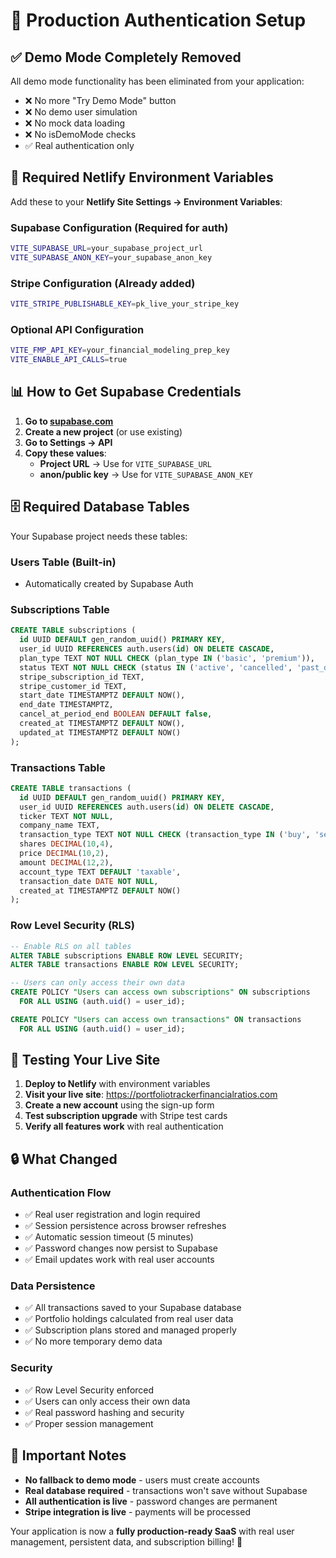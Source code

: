 # 🚀 Production Authentication Setup

## ✅ Demo Mode Completely Removed

All demo mode functionality has been eliminated from your application:
- ❌ No more "Try Demo Mode" button
- ❌ No demo user simulation
- ❌ No mock data loading
- ❌ No isDemoMode checks
- ✅ Real authentication only

## 🔧 Required Netlify Environment Variables

Add these to your **Netlify Site Settings → Environment Variables**:

### **Supabase Configuration** (Required for auth)
```bash
VITE_SUPABASE_URL=your_supabase_project_url
VITE_SUPABASE_ANON_KEY=your_supabase_anon_key
```

### **Stripe Configuration** (Already added)
```bash
VITE_STRIPE_PUBLISHABLE_KEY=pk_live_your_stripe_key
```

### **Optional API Configuration**
```bash
VITE_FMP_API_KEY=your_financial_modeling_prep_key
VITE_ENABLE_API_CALLS=true
```

## 📊 How to Get Supabase Credentials

1. **Go to [supabase.com](https://supabase.com)**
2. **Create a new project** (or use existing)
3. **Go to Settings → API**
4. **Copy these values**:
   - **Project URL** → Use for `VITE_SUPABASE_URL`
   - **anon/public key** → Use for `VITE_SUPABASE_ANON_KEY`

## 🗄️ Required Database Tables

Your Supabase project needs these tables:

### **Users Table** (Built-in)
- Automatically created by Supabase Auth

### **Subscriptions Table**
```sql
CREATE TABLE subscriptions (
  id UUID DEFAULT gen_random_uuid() PRIMARY KEY,
  user_id UUID REFERENCES auth.users(id) ON DELETE CASCADE,
  plan_type TEXT NOT NULL CHECK (plan_type IN ('basic', 'premium')),
  status TEXT NOT NULL CHECK (status IN ('active', 'cancelled', 'past_due')),
  stripe_subscription_id TEXT,
  stripe_customer_id TEXT,
  start_date TIMESTAMPTZ DEFAULT NOW(),
  end_date TIMESTAMPTZ,
  cancel_at_period_end BOOLEAN DEFAULT false,
  created_at TIMESTAMPTZ DEFAULT NOW(),
  updated_at TIMESTAMPTZ DEFAULT NOW()
);
```

### **Transactions Table**
```sql
CREATE TABLE transactions (
  id UUID DEFAULT gen_random_uuid() PRIMARY KEY,
  user_id UUID REFERENCES auth.users(id) ON DELETE CASCADE,
  ticker TEXT NOT NULL,
  company_name TEXT,
  transaction_type TEXT NOT NULL CHECK (transaction_type IN ('buy', 'sell', 'dividend')),
  shares DECIMAL(10,4),
  price DECIMAL(10,2),
  amount DECIMAL(12,2),
  account_type TEXT DEFAULT 'taxable',
  transaction_date DATE NOT NULL,
  created_at TIMESTAMPTZ DEFAULT NOW()
);
```

### **Row Level Security (RLS)**
```sql
-- Enable RLS on all tables
ALTER TABLE subscriptions ENABLE ROW LEVEL SECURITY;
ALTER TABLE transactions ENABLE ROW LEVEL SECURITY;

-- Users can only access their own data
CREATE POLICY "Users can access own subscriptions" ON subscriptions
  FOR ALL USING (auth.uid() = user_id);

CREATE POLICY "Users can access own transactions" ON transactions
  FOR ALL USING (auth.uid() = user_id);
```

## 🧪 Testing Your Live Site

1. **Deploy to Netlify** with environment variables
2. **Visit your live site**: https://portfoliotrackerfinancialratios.com
3. **Create a new account** using the sign-up form
4. **Test subscription upgrade** with Stripe test cards
5. **Verify all features work** with real authentication

## 🔒 What Changed

### **Authentication Flow**
- ✅ Real user registration and login required
- ✅ Session persistence across browser refreshes
- ✅ Automatic session timeout (5 minutes)
- ✅ Password changes now persist to Supabase
- ✅ Email updates work with real user accounts

### **Data Persistence**
- ✅ All transactions saved to your Supabase database
- ✅ Portfolio holdings calculated from real user data
- ✅ Subscription plans stored and managed properly
- ✅ No more temporary demo data

### **Security**
- ✅ Row Level Security enforced
- ✅ Users can only access their own data
- ✅ Real password hashing and security
- ✅ Proper session management

## 🚨 Important Notes

- **No fallback to demo mode** - users must create accounts
- **Real database required** - transactions won't save without Supabase
- **All authentication is live** - password changes are permanent
- **Stripe integration is live** - payments will be processed

Your application is now a **fully production-ready SaaS** with real user management, persistent data, and subscription billing! 🎉